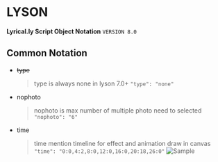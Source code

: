 # LYSON
**Lyrical.ly  Script Object Notation** `VERSION 8.0`

## Common Notation
-  ~~type~~
   > type is always none in lyson 7.0+
   `"type": "none"`

-  nophoto
   > nophoto is max number of multiple photo need to selected
   `"nophoto": "6"`

-  time
   > time mention timeline for effect and animation draw in canvas
   `"time": "0:0,4:2,8:0,12:0,16:0,20:18,26:0"`
   ![Sample](../images/timeline.jpg)

